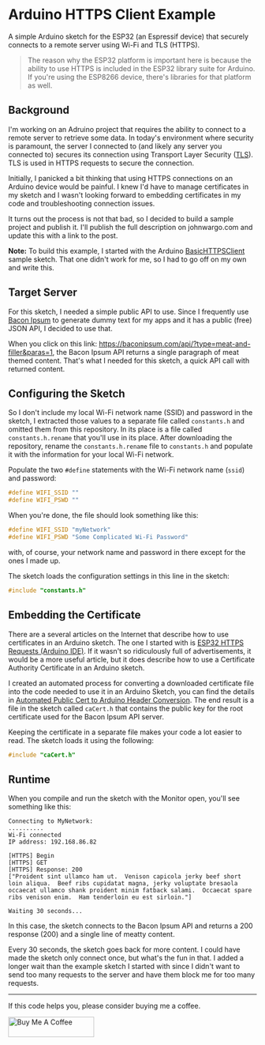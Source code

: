 # Arduino HTTPS Client Example

A simple Arduino sketch for the ESP32 (an Espressif device) that securely connects to a remote server using Wi-Fi and TLS (HTTPS). 

> The reason why the ESP32 platform is important here is because the ability to use HTTPS is included in the ESP32 library suite for Arduino. If you're using the ESP8266 device, there's libraries for that platform as well. 

## Background

I'm working on an Adruino project that requires the ability to connect to a remote server to retrieve some data. In today's environment where security is paramount, the server I connected to (and likely any server you connected to) secures its connection using Transport Layer Security ([TLS](https://en.wikipedia.org/wiki/Transport_Layer_Security)). TLS is used in HTTPS requests to secure the connection.

Initially, I panicked a bit thinking that using HTTPS connections on an Arduino device would be painful. I knew I'd have to manage certificates in my sketch and I wasn't looking forward to embedding certificates in my code and troubleshooting connection issues.

It turns out the process is not that bad, so I decided to build a sample project and publish it. I'll publish the full description on johnwargo.com and update this with a link to the post.

**Note:** To build this example, I started with the Arduino [BasicHTTPSClient](https://github.com/espressif/arduino-esp32/tree/master/libraries/HTTPClient/examples/BasicHttpsClient) sample sketch. That one didn't work for me, so I had to go off on my own and write this.


## Target Server

For this sketch, I needed a simple public API to use. Since I frequently use [Bacon Ipsum](https://baconipsum.com/) to generate dummy text for my apps and it has a public (free) JSON API, I decided to use that.

When you click on this link: https://baconipsum.com/api/?type=meat-and-filler&paras=1, the Bacon Ipsum API returns a single paragraph of meat themed content. That's what I needed for this sketch, a quick API call with returned content. 

## Configuring the Sketch

So I don't include my local Wi-Fi network name (SSID) and password in the sketch, I extracted those values to a separate file called `constants.h` and omitted them from this repository. In its place is a file called `constants.h.rename` that you'll use in its place. After downloading the repository, rename the `constants.h.rename` file to `constants.h` and populate it with the information for your local Wi-Fi network.

Populate the two `#define` statements with the Wi-Fi network name (`ssid`) and password:

```c
#define WIFI_SSID ""
#define WIFI_PSWD ""
```

When you're done, the file should look something like this:

```c
#define WIFI_SSID "myNetwork"
#define WIFI_PSWD "Some Complicated Wi-Fi Password"
```

with, of course, your network name and password in there except for the ones I made up.

The sketch loads the configuration settings in this line in the sketch:

```c
#include "constants.h"
```

## Embedding the Certificate

There are a several articles on the Internet that describe how to use certificates in an Arduino sketch. The one I started with is [ESP32 HTTPS Requests (Arduino IDE)](https://randomnerdtutorials.com/esp32-https-requests/). If it wasn't so ridiculously full of advertisements, it would be a more useful article, but it does describe how to use a Certificate Authority Certificate in an Arduino sketch. 

I created an automated process for converting a downloaded certificate file into the code needed to use it in an Arduino Sketch, you can find the details in [Automated Public Cert to Arduino Header Conversion](https://johnwargo.com/posts/2025/public-cert-arduino/). The end result is a file in the sketch called `caCert.h` that contains the public key for the root certificate used for the Bacon Ipsum API server.

Keeping the certificate in a separate file makes your code a lot easier to read. The sketch loads it using the following:

```c
#include "caCert.h"
```

## Runtime

When you compile and run the sketch with the Monitor open, you'll see something like this:

```text
Connecting to MyNetwork:
..........
Wi-Fi connected
IP address: 192.168.86.82

[HTTPS] Begin
[HTTPS] GET
[HTTPS] Response: 200
["Proident sint ullamco ham ut.  Venison capicola jerky beef short loin aliqua.  Beef ribs cupidatat magna, jerky voluptate bresaola occaecat ullamco shank proident minim fatback salami.  Occaecat spare ribs venison enim.  Ham tenderloin eu est sirloin."]

Waiting 30 seconds...
```

In this case, the sketch connects to the Bacon Ipsum API and returns a 200 response (200) and a single line of meatty content.

Every 30 seconds, the sketch goes back for more content. I could have made the sketch only connect once, but what's the fun in that. I added a longer wait than the example sketch I started with since I didn't want to send too many requests to the server and have them block me for too many requests.

***

If this code helps you, please consider buying me a coffee.

<a href="https://www.buymeacoffee.com/johnwargo" target="_blank"><img src="https://cdn.buymeacoffee.com/buttons/default-orange.png" alt="Buy Me A Coffee" height="41" width="174"></a>